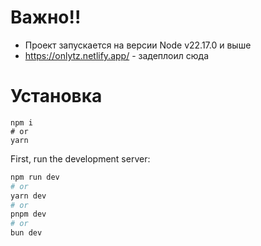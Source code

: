 # Важно!!
- Проект запускается на версии Node v22.17.0 и выше
- https://onlytz.netlify.app/ - задеплоил сюда
# Установка
```
npm i
# or
yarn 
```

First, run the development server:

```bash
npm run dev
# or
yarn dev
# or
pnpm dev
# or
bun dev
```
